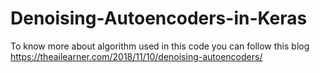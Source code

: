 # Denoising-Autoencoders-in-Keras
To know more about algorithm used in this code you can follow this blog https://theailearner.com/2018/11/10/denoising-autoencoders/
